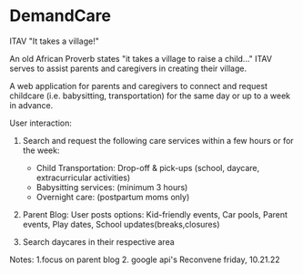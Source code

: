 # DemandCare
ITAV
"It takes a village!"

An old African Proverb states "it takes a village to raise a child..." 
ITAV serves to assist parents and caregivers in creating their village.

A web application for parents and caregivers to connect and request childcare (i.e. babysitting, transportation) for the same day or up to a week in advance.

User interaction:
1. Search and request the following care services within a few hours or for the week: 

    - Child Transportation: Drop-off & pick-ups (school, daycare, extracurricular activities)
    - Babysitting services: (minimum 3 hours)
    - Overnight care: (postpartum moms only)

2. Parent Blog:
    User posts options:
     Kid-friendly events, 
     Car pools, 
     Parent events, 
     Play dates, 
     School updates(breaks,closures)
3. Search daycares in their respective area 


Notes: 
1.focus on parent blog 
2. google api's 
Reconvene friday, 10.21.22 